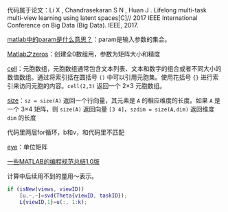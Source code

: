 代码属于论文：Li X , Chandrasekaran S N , Huan J . Lifelong multi-task multi-view learning using latent spaces[C]// 2017 IEEE International Conference on Big Data (Big Data). IEEE, 2017.

[matlab中的param是什么意思？](https://zhidao.baidu.com/question/328374271033391845.html)：param是输入参数的集合。

[Matlab之zeros](https://www.cnblogs.com/ywl925/archive/2013/03/26/2982890.html)：创建全0数组用，参数为矩阵大小和精度

[cell](https://ww2.mathworks.cn/help/matlab/ref/cell.html)：元胞数组，元胞数组通常包含文本列表、文本和数字的组合或者不同大小的数值数组。通过将索引括在圆括号 `()` 中可以引用元胞集。使用花括号 `{}` 进行索引来访问元胞的内容。`cell(2,3)` 返回一个 2×3 元胞数组。

[size](https://ww2.mathworks.cn/help/matlab/ref/size.html)：`sz = size(A)` 返回一个行向量，其元素是 `A` 的相应维度的长度。如果 `A` 是一个 3×4 矩阵，则 `size(A)` 返回向量 `[3 4]`，`szdim = size(A,dim)` 返回维度 `dim` 的长度

代码里两层for循环，b和v，和代码里不匹配

[eye](https://ww2.mathworks.cn/help/matlab/ref/eye.html)：单位矩阵

[一些MATLAB的编程规范总结1.0版](https://blog.csdn.net/brcucejiang/article/details/53313911)



计算中后续用不到的量用～表示。

```matlab
if (isNew(views, viewID))            
	[u,~,~]=svd(Theta{viewID, taskID});
	L{viewID,1}=u(:, 1:k); 
```
